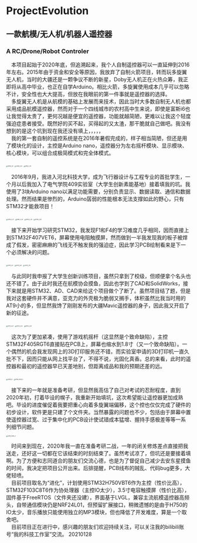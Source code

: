 # ProjectEvolution
## 一款航模/无人机/机器人遥控器  
### A RC/Drone/Robot Controler    

&emsp;本项目起始于2020年底，但追溯起来，我个人自制遥控器可以一直延伸到2016年左右。2015年由于资金和安全等原因，我放弃了自制火箭项目，转而玩多旋翼无人机，当时的大疆还是一颗争议不断的新星，Doby无人机正在火热众筹，我正即将从高中毕业，也正在自学Arduino。相比火箭，多旋翼使用成本几乎可以忽略不计，安全性也大大提高，但放在我眼前的第一件事就是遥控器的选择。  
&emsp;多旋翼无人机是从航模的基础上发展而来技术，因此当时大多数自制无人机也都采用成品航模遥控器，然而对于一个四线城市的农村高中生来说，即使是富斯i6也让我觉得太贵了，更何况越是便宜的遥控器，功能就越简陋，更难以让我这个轻度强迫症患者接受。既然好的买不起，买得起的又太渣，那干脆就自己做吧。我没有想到的是这个坑到现在我还没有填上，，，，，  
&emsp;我的第一套自制的遥控系统是在2016年暑假完成的，样子相当简陋，但还是用了模块化的设计，主控是Arduino nano，遥控器分为左右摇杆模块、显示模块、核心模块，可以组合成极简模式和完全体模式。     

<img src="F:\My_Tech_Studio\Project\ProjectEvolution\Reference\PastProjectImages\2016_1_01.jpg" alt="2016_1_01" style="zoom: 25%;" />    

<img src="F:\My_Tech_Studio\Project\ProjectEvolution\Reference\PastProjectImages\2016_1_02.jpg" alt="2016_1_02" style="zoom:25%;" />    

<img src="F:\My_Tech_Studio\Project\ProjectEvolution\Reference\PastProjectImages\2016_1_03.jpg" alt="2016_1_03" style="zoom:25%;" />    

 &emsp;2016年9月，我进入河北科技大学，成为飞行器设计与工程专业的首批学生，一个月以后我加入了电气学院409实验室（大学生创新素能基地）接着填我的坑。我使用了3块Arduino nano以满足功能需要，分别负责显示、数据读取、通信和数据处理。然而结果是惨烈的，Arduino孱弱的性能根本无法支撑如此的野心，只有STM32才能救项目！      

<img src="F:\My_Tech_Studio\Project\ProjectEvolution\Reference\PastProjectImages\2016_2_01.jpg" alt="2016_2_01" style="zoom:25%;" />    

<img src="F:\My_Tech_Studio\Project\ProjectEvolution\Reference\PastProjectImages\2016_2_02.jpg" alt="2016_2_02" style="zoom:25%;" />    

<img src="F:\My_Tech_Studio\Project\ProjectEvolution\Reference\PastProjectImages\2016_2_03.jpg" alt="2016_2_03" style="zoom:25%;" />    

<img src="F:\My_Tech_Studio\Project\ProjectEvolution\Reference\PastProjectImages\2016_2_04.jpg" alt="2016_2_04" style="zoom:25%;" />    

&emsp;接下来开始学习研究STM32，我发现F1和F4的学习难度几乎相同，因而直接上到STM32F407VET6，屏幕使用电阻触摸屏，然而做到一半我发现我的板子被焊成了假发，密密麻麻的飞线无不触发我的强迫症，因此学习PCB绘制看来是下一个必须解决的问题。    

<img src="F:\My_Tech_Studio\Project\ProjectEvolution\Reference\PastProjectImages\2017_1_01.jpg" alt="2017_1_01" style="zoom:25%;" />    

<img src="F:\My_Tech_Studio\Project\ProjectEvolution\Reference\PastProjectImages\2017_1_02.jpg" alt="2017_1_02" style="zoom:25%;" />    

<img src="F:\My_Tech_Studio\Project\ProjectEvolution\Reference\PastProjectImages\2017_1_03.jpg" alt="2017_1_03" style="zoom:25%;" />    

&emsp;与此同时我申报了大学生创新训练项目，虽然只拿到了校级，但顺便拿个名头也还不错了。由于此时我还在航模协会摸鱼，因此也学到了CAD和SolidWorks，接下来就是用STM32、AD、CAD来给这个项目做个了断了。虽然项目结了题，但是我对这套硬件并不满意，亚克力的外壳极为脆弱又搁手，体积虽然比我当时用的AT9小的多，但显然我馋了刚刚发布的大疆Mavic遥控器的身子，因此我又开启了新的征途。    

<img src="F:\My_Tech_Studio\Project\ProjectEvolution\Reference\PastProjectImages\2017_2_01.jpg" alt="2017_2_01" style="zoom:25%;" />    

<img src="F:\My_Tech_Studio\Project\ProjectEvolution\Reference\PastProjectImages\2017_2_02.jpg" alt="2017_2_02" style="zoom:25%;" />    

<img src="F:\My_Tech_Studio\Project\ProjectEvolution\Reference\PastProjectImages\2017_2_03.jpg" alt="2017_2_03" style="zoom:25%;" />    

&emsp;这次为了更加紧凑，使用了游戏机摇杆（这显然是个致命缺陷），主控STM32F405RGT6直接贴在PCB上，屏幕也缩水到1.8寸（又一个致命缺陷）。一个偶然的机会我发现网上的3D打印服务还不错，而实验室申请的3D打印机一直久批不下，因而只能从网上找平台了，不得不说，光固化真香。总的来看，此时的遥控器和最初的遥控器早已天差地别，但距离成品和我的预期还差的远。    

<img src="F:\My_Tech_Studio\Project\ProjectEvolution\Reference\PastProjectImages\2018_01.jpg" alt="2018_01" style="zoom:25%;" />    

<img src="F:\My_Tech_Studio\Project\ProjectEvolution\Reference\PastProjectImages\2018_2020_1.JPG" alt="2018_2020_1" style="zoom:25%;" />    

&emsp;接下来的一年就是准备考研，但显然我高估了自己对考试的忍耐程度，直到2020年初，打着毕设的幌子，我重新开始填坑，这次希望能让遥控器更加成熟吧。毕设的进度催促着我要把重心向着多旋翼端偏移，这个控也仅仅完成了硬件的初步设计，软件更是只建了个文件夹。当然暴露的问题也不少，包括由于屏幕中置使遥控器过宽、过于集中化的PCB设计使试错成本猛增、握持手感极差等等一系列细节问题。    

<img src="F:\My_Tech_Studio\Project\ProjectEvolution\Reference\PastProjectImages\2018_2020_2.JPG" alt="2018_2020_2" style="zoom:25%;" />     

&emsp;时间来到现在，2020年我一直在准备考研二战，一年的闭关修炼差点直接把我送走，还好这一切都在它该结束的时刻结束了。虽然考试凉了，但坑还是要接着填啊。为了方便和志同道合的朋友们交流心德，也是为了督促自己减少去安东星摸鱼的时间，我决定把项目公开出来。后排提醒，PCB线布的贼乱、代码bug更多，大佬轻喷。  
&emsp;目前项目取名为“进化”，计划使用STM32H750VBT6作为主控（性价比高），STM32F103C8T6作为协处理器（主控IO太少），3.5寸电容触摸屏（性价比高），固件基于FreeRTOS（文件夹还没建），界面基于LVGL，兼容主流航模遥控器高频头，自带通信模块仍是NRF24L01，但预留扩展接口，稍微遗憾的是由于H750的IO太少，音乐播放只能使用独立的MP3模块，但也降低了开发难度，算是一个取舍吧。  
&emsp;目前项目正在进行中，感兴趣的朋友们欢迎持续关注，可以关注我的bilibili账号“我的科技工作室”交流。 20210128